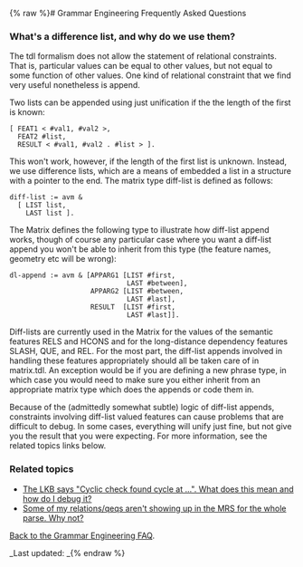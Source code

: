 {% raw %}# Grammar Engineering Frequently Asked Questions

### What's a difference list, and why do we use them?

The tdl formalism does not allow the statement of relational
constraints. That is, particular values can be equal to other values,
but not equal to some function of other values. One kind of relational
constraint that we find very useful nonetheless is append.

Two lists can be appended using just unification if the the length of
the first is known:

    [ FEAT1 < #val1, #val2 >,
      FEAT2 #list,
      RESULT < #val1, #val2 . #list > ].

This won't work, however, if the length of the first list is unknown.
Instead, we use difference lists, which are a means of embedded a list
in a structure with a pointer to the end. The matrix type diff-list is
defined as follows:

    diff-list := avm &
      [ LIST list,
        LAST list ].

The Matrix defines the following type to illustrate how diff-list append
works, though of course any particular case where you want a diff-list
append you won't be able to inherit from this type (the feature names,
geometry etc will be wrong):

    dl-append := avm & [APPARG1 [LIST #first,       
                                 LAST #between],
                        APPARG2 [LIST #between,
                                 LAST #last],
                        RESULT  [LIST #first,
                                 LAST #last]].

Diff-lists are currently used in the Matrix for the values of the
semantic features RELS and HCONS and for the long-distance dependency
features SLASH, QUE, and REL. For the most part, the diff-list appends
involved in handling these features appropriately should all be taken
care of in matrix.tdl. An exception would be if you are defining a new
phrase type, in which case you would need to make sure you either
inherit from an appropriate matrix type which does the appends or code
them in.

Because of the (admittedly somewhat subtle) logic of diff-list appends,
constraints involving diff-list valued features can cause problems that
are difficult to debug. In some cases, everything will unify just fine,
but not give you the result that you were expecting. For more
information, see the related topics links below.

### Related topics

- [The LKB says "Cyclic check found cycle at ...". What does this mean
and how do I debug it?](GeFaqCyclicCheck)
- [Some of my relations/qeqs aren't showing up in the MRS for the
whole parse. Why not?](../GeFaqMissingRels)

[Back to the Grammar Engineering FAQ](/GrammarEngineeringFaq).

_Last updated: _{% endraw %}
